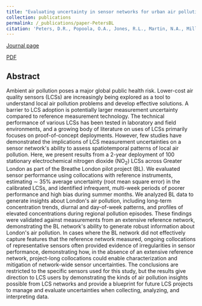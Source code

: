 ```yaml
---
title: "Evaluating uncertainty in sensor networks for urban air pollution insights"
collection: publications
permalink: /_publications/paper-PetersBL
citation: 'Peters, D.R., Popoola, O.A., Jones, R.L., Martin, N.A., Mills, J., Fonseca, E.R., Stidworthy, A., Forsyth, E., Carruthers, D., Dupuy-Todd, M. and Douglas, F., 2022. Evaluating uncertainty in sensor networks for urban air pollution insights. Atmospheric Measurement Techniques, 15(2), pp.321-334.'
---
```

[Journal page](https://doi.org/10.5194/amt-15-321-2022)

[PDF](https://rishabhshah-92.github.io/files/paper-PetersBL.pdf)

## Abstract
Ambient air pollution poses a major global public health risk. Lower-cost air quality sensors (LCSs) are increasingly being explored as a tool to understand local air pollution problems and develop effective solutions. A barrier to LCS adoption is potentially larger measurement uncertainty compared to reference measurement technology. The technical performance of various LCSs has been tested in laboratory and field environments, and a growing body of literature on uses of LCSs primarily focuses on proof-of-concept deployments. However, few studies have demonstrated the implications of LCS measurement uncertainties on a sensor network's ability to assess spatiotemporal patterns of local air pollution. Here, we present results from a 2-year deployment of 100 stationary electrochemical nitrogen dioxide (NO<sub>2</sub>) LCSs across Greater London as part of the Breathe London pilot project (BL). We evaluated sensor performance using collocations with reference instruments, estimating ∼ 35% average uncertainty (root mean square error) in the calibrated LCSs, and identified infrequent, multi-week periods of poorer performance and high bias during summer months. We analyzed BL data to generate insights about London's air pollution, including long-term concentration trends, diurnal and day-of-week patterns, and profiles of elevated concentrations during regional pollution episodes. These findings were validated against measurements from an extensive reference network, demonstrating the BL network's ability to generate robust information about London's air pollution. In cases where the BL network did not effectively capture features that the reference network measured, ongoing collocations of representative sensors often provided evidence of irregularities in sensor performance, demonstrating how, in the absence of an extensive reference network, project-long collocations could enable characterization and mitigation of network-wide sensor uncertainties. The conclusions are restricted to the specific sensors used for this study, but the results give direction to LCS users by demonstrating the kinds of air pollution insights possible from LCS networks and provide a blueprint for future LCS projects to manage and evaluate uncertainties when collecting, analyzing, and interpreting data.